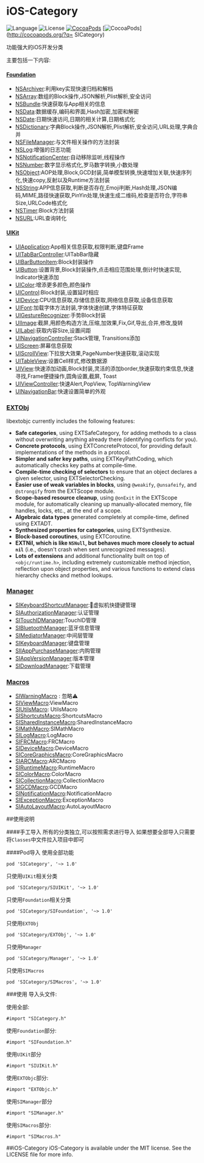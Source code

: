 # iOS-Category

![Language](https://img.shields.io/badge/language-objc-orange.svg)
![License](https://img.shields.io/badge/license-MIT-blue.svg)
[![CocoaPods](http://img.shields.io/cocoapods/v/YYKit.svg?style=flat)](http://cocoapods.org/?q=SICategory) 
[![CocoaPods](http://img.shields.io/cocoapods/p/YYKit.svg?style=flat)](http://cocoapods.org/?q= SICategory)

功能强大的iOS开发分类

主要包括一下内容:
#### [Foundation](Classes/Foundation)
* [NSArchiver](Classes/Foundation/NSArchiver):利用key实现快速归档和解档
* [NSArray](Classes/Foundation/NSArray):数组的Block操作,JSON解析,Plist解析,安全访问
* [NSBundle](Classes/Foundation/NSBundle):快速获取与App相关的信息
* [NSData](Classes/Foundation/NSData):数据缓存,编码和界面,Hash加密,加密和解密
* [NSDate](Classes/Foundation/NSDate):日期快速访问,日期的相关计算,日期格式化
* [NSDictionary](Classes/Foundation/NSDictionary):字典Block操作,JSON解析,Plist解析,安全访问,URL处理,字典合并
* [NSFileManager](Classes/Foundation/NSFileManager):与文件相关操作的方法封装
* [NSLog](Classes/Foundation/NSLog):增强的日志功能
* [NSNotificationCenter](Classes/Foundation/NSNotificationCenter):自动移除监听,线程操作
* [NSNumber](Classes/Foundation/NSNumber):数字显示格式化,罗马数字转换,小数处理
* [NSObject](Classes/Foundation/NSObject):AOP处理,Block,GCD封装,简单模型转换,快速增加关联,快速序列化,快速copy,反射以及Runtime方法封装
* [NSString](Classes/Foundation/NSString):APP信息获取,判断是否存在,Emoji判断,Hash处理,JSON编码,MIME,路径快速获取,PinYin处理,快速生成二维码,检查是否符合,字符串Size,URLCode格式化
* [NSTimer](Classes/Foundation/NSTimer):Block方法封装
* [NSURL](Classes/Foundation/NSURL):URL查询转化

#### [UIKit](Classes/UIKit)
* [UIApplication](Classes/UIKit/UIApplication):App相关信息获取,权限判断,键盘Frame
* [UITabBarController](Classes/UIKit/UITabBarController):UITabBar隐藏
* [UIBarButtonItem](Classes/UIKit/UIBarButtonItem):Block封装操作
* [UIButton](Classes/UIKit/UIButton):设置背景,Block封装操作,点击相应范围处理,倒计时快速实现, Indicator快速添加
* [UIColor](Classes/UIKit/UIColor):增添更多颜色,颜色操作
* [UIControl](Classes/UIKit/UIControl):Block封装,设置延时相应
* [UIDevice](Classes/UIKit/UIDevice):CPU信息获取,存储信息获取,网络信息获取,设备信息获取
* [UIFont](Classes/UIKit/UIFont):加载字体方法封装,字体快速创建,字体特征获取
* [UIGestureRecognizer](Classes/UIKit/UIGestureRecognizer):手势Block封装
* [UIImage](Classes/UIKit/UIImage):截屏,用颜色构造方法,压缩,加效果,Fix,Gif,导出,合并,修改,旋转
* [UILabel](Classes/UIKit/UILabel):获取内容Size,设置间距
* [UINavigationController](Classes/UIKit/UINavigationController):Stack管理, Transitions添加
* [UIScreen](Classes/UIKit/UIScreen):屏幕信息获取
* [UIScrollView](Classes/UIKit/UIScrollView):下拉放大效果,PageNumber快速获取,滚动实现
* [UITableView](Classes/UIKit/UITableView):设置Cell样式,修改数据源
* [UIView](Classes/UIKit/UIView):快速添加动画,Block封装,灵活的添加border,快速获取约束信息,快速寻找,Frame便捷操作,圆角设置,截屏, Toast
* [UIViewController](Classes/UIKit/UIViewController):快速Alert,PopView, TopWarningView
* [UINavigationBar](Classes/UIKit/UINavigationBar):快速设置简单的外观

### [EXTObj](Classes/EXTObj)
libextobjc currently includes the following features:

 * **Safe categories**, using EXTSafeCategory, for adding methods to a class without overwriting anything already there (identifying conflicts for you).
 * **Concrete protocols**, using EXTConcreteProtocol, for providing default implementations of the methods in a protocol.
 * **Simpler and safer key paths**, using EXTKeyPathCoding, which automatically checks key paths at compile-time.
 * **Compile-time checking of selectors** to ensure that an object declares a given selector, using EXTSelectorChecking.
 * **Easier use of weak variables in blocks**, using `@weakify`, `@unsafeify`, and `@strongify` from the EXTScope module.
 * **Scope-based resource cleanup**, using `@onExit` in the EXTScope module, for automatically cleaning up manually-allocated memory, file handles, locks, etc., at the end of a scope.
 * **Algebraic data types** generated completely at compile-time, defined using EXTADT.
 * **Synthesized properties for categories**, using EXTSynthesize.
 * **Block-based coroutines**, using EXTCoroutine.
 * **EXTNil, which is like `NSNull`, but behaves much more closely to actual `nil`** (i.e., doesn't crash when sent unrecognized messages).
 * **Lots of extensions** and additional functionality built on top of `<objc/runtime.h>`, including extremely customizable method injection, reflection upon object properties, and various functions to extend class hierarchy checks and method lookups.

### [Manager](Classes/Manager)
 * [SIKeyboardShortcutManager](Classes/Manager/SIKeyboardShortcutManager.h):虚拟机快捷键管理
 * [SIAuthorizationManager](Classes/Manager/SIAuthorizationManager.h):认证管理
 * [SITouchIDManager](Classes/Manager/SITouchIDManager.h):TouchID管理
 * [SIBluetoothManager](Classes/Manager/SIBluetoothManager.h):蓝牙信息管理
 * [SIMediatorManager](Classes/Manager/SIMediatorManager.h):中间层管理
 * [SIKeyboardManager](Classes/Manager/SIKeyboardManager.h):键盘管理
 * [SIIAppPurchaseManager](Classes/Manager/SIIAppPurchaseManager.h):内购管理
 * [SIAppVersionManager](Classes/Manager/SIAppVersionManager.h):版本管理
 * [SIDownloadManager](Classes/Manager/SIDownloadManager.h):下载管理

### [Macros](Classes/Macros)
* [SIWarningMacro](Classes/Macros/SIWarningMacro.h) : 忽略⚠️
* [SIViewMacro](Classes/Macros/SIViewMacro.h):ViewMacro
* [SIUtilsMacro](Classes/Macros/SIUtilsMacro.h): UtilsMacro
* [SIShortcutsMacro](Classes/Macros/SIShortcutsMacro.h):ShortcutsMacro
* [SISharedInstanceMacro](Classes/Macros/SISharedInstanceMacro.h):SharedInstanceMacro
* [SIMathMacro](Classes/Macros/SIMathMacro.h):SIMathMacro
* [SILogMacro](Classes/Macros/SILogMacro.h):LogMacro
* [SIFRCMacro](Classes/Macros/SIFRCMacro.h):FRCMacro
* [SIDeviceMacro](Classes/Macros/SIDeviceMacro.h):DeviceMacro
* [SICoreGraphicsMacro](Classes/Macros/SICoreGraphicsMacro.h):CoreGraphicsMacro
* [SIARCMacro](Classes/Macros/SIARCMacro.h):ARCMacro
* [SIRuntimeMacro](Classes/Macros/SIRuntimeMacro):RuntimeMacro
* [SIColorMacro](Classes/Macros/SIColorMacro.h):ColorMacro
* [SICollectionMacro](Classes/Macros/SICollectionMacro):CollectionMacro
* [SIGCDMacro](Classes/Macros/SIGCDMacro.h):GCDMacro
* [SINotificationMacro](Classes/Macros/SINotificationMacro.h):NotificationMacro
* [SIExceptionMacro](Classes/Macros/SIExceptionMacro.h):ExceptionMacro
* [SIAutoLayoutMacro](Classes/Macros/SIAutoLayoutMacro.h):AutoLayoutMacro

##使用说明

####手工导入
所有的分类独立,可以按照需求进行导入 
如果想要全部导入只需要将`Classes`中文件拉入项目中即可

####Pod导入
使用全部功能

	pod 'SICategory', '~> 1.0'
	
只使用`UIKit`相关分类
	
	pod 'SICategory/SIUIKit', '~> 1.0'
	
只使用`Foundation`相关分类

	pod 'SICategory/SIFoundation', '~> 1.0'
	
只使用`EXTObj `

	pod 'SICategory/EXTObj', '~> 1.0'
	
只使用`Manager `

	pod 'SICategory/Manager', '~> 1.0'
	
只使用`SIMacros `

	pod 'SICategory/SIMacros', '~> 1.0'


	

###使用
导入头文件:

使用全部:
	
	#import "SICategory.h" 
	
使用`Foundation`部分:

	#import "SIFoundation.h"
	
使用`UIKit`部分

	#import "SIUIKit.h"
	
使用`EXTObjc`部分:

	#import "EXTObjc.h"
	
使用`SIManager`部分

	#import "SIManager.h"
	
使用`SIMacros`部分:

	#import "SIMacros.h"
	
	
##iOS-Category
iOS-Category is available under the MIT license. See the LICENSE file for more info.
